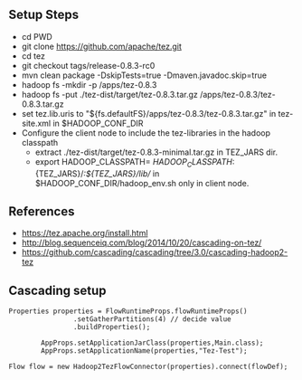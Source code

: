 Setup Steps
--------------
- cd PWD
- git clone https://github.com/apache/tez.git
- cd tez
- git checkout tags/release-0.8.3-rc0
- mvn clean package -DskipTests=true -Dmaven.javadoc.skip=true
- hadoop fs -mkdir -p /apps/tez-0.8.3
- hadoop fs -put ./tez-dist/target/tez-0.8.3.tar.gz /apps/tez-0.8.3/tez-0.8.3.tar.gz
- set tez.lib.uris to "${fs.defaultFS}/apps/tez-0.8.3/tez-0.8.3.tar.gz" in tez-site.xml in $HADOOP_CONF_DIR
- Configure the client node to include the tez-libraries in the hadoop classpath
   - extract ./tez-dist/target/tez-0.8.3-minimal.tar.gz in TEZ_JARS dir.
   - export HADOOP_CLASSPATH= $HADOOP_CLASSPATH:${TEZ_JARS}/*:${TEZ_JARS}/lib/* in $HADOOP_CONF_DIR/hadoop_env.sh only in client node.


References
-------------
- https://tez.apache.org/install.html
- http://blog.sequenceiq.com/blog/2014/10/20/cascading-on-tez/
- https://github.com/cascading/cascading/tree/3.0/cascading-hadoop2-tez


Cascading setup
------------------
```
Properties properties = FlowRuntimeProps.flowRuntimeProps()
                .setGatherPartitions(4) // decide value
                .buildProperties();

        AppProps.setApplicationJarClass(properties,Main.class);
        AppProps.setApplicationName(properties,"Tez-Test");

Flow flow = new Hadoop2TezFlowConnector(properties).connect(flowDef);

```
